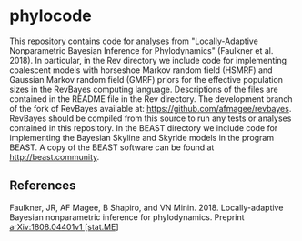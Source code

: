 # phylocode

This repository contains code for analyses from "Locally-Adaptive Nonparametric Bayesian Inference for Phylodynamics" (Faulkner et al. 2018). In particular, in the Rev directory we include code for implementing coalescent models with horseshoe Markov random field (HSMRF) and Gaussian Markov random field (GMRF) priors for the effective population sizes in the RevBayes computing language.  Descriptions of the files are contained in the README file in the Rev directory. The development branch of the fork of RevBayes available at: https://github.com/afmagee/revbayes. RevBayes should be compiled from this source to run any tests or analyses contained in this repository. In the BEAST directory we include code for implementing the Bayesian Skyline and Skyride models in the program BEAST.  A copy of the BEAST software can be found at http://beast.community.



## References
Faulkner, JR, AF Magee, B Shapiro, and VN Minin.  2018.  Locally-adaptive Bayesian nonparametric inference for phylodynamics.  Preprint [arXiv:1808.04401v1 [stat.ME]](https://arxiv.org/abs/1808.04401)
